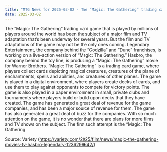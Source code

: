 ```yaml
---
title: "MTG News for 2025-03-02 - The “Magic: The Gathering” trading card game that ..."
date: 2025-03-02
---
```


The “Magic: The Gathering” trading card game that is played by millions of players around the world has been the subject of a major film and TV adaptation that’s been underway for several years. But the film and TV adaptations of the game may not be the only ones coming. Legendary Entertainment, the company behind the “Godzilla” and “Dune” franchises, is working on a live-action version of “Magic: The Gathering.” Hasbro, the company behind the toy line, is producing a “Magic: The Gathering” movie for Warner Brothers. “Magic: The Gathering” is a trading card game, where players collect cards depicting magical creatures, creatures of the plane of enchantments, spells and abilities, and creatures of other planes. The game is played in a digital environment, where players create decks of cards, and use them to play against opponents to compete for victory points. The game is also played in a paper environment in small, private clubs and tournaments where players build or build upon decks that they have created. The game has generated a great deal of revenue for the game companies, and has been a major source of revenue for them. The game has also generated a great deal of buzz for the companies. With so much attention on the game, it is no wonder that there are plans for more films and TV shows on the subject. The first such attempt is the “Magic: The Gathering

Source: Variety (https://variety.com/2025/film/news/magic-the-gathering-movies-tv-hasbro-legendary-1236299642/)

